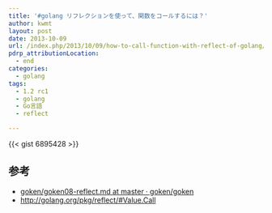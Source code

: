 ```yaml
---
title: '#golang リフレクションを使って、関数をコールするには？'
author: kwmt
layout: post
date: 2013-10-09
url: /index.php/2013/10/09/how-to-call-function-with-reflect-of-golang/
pdrp_attributionLocation:
  - end
categories:
  - golang
tags:
  - 1.2 rc1
  - golang
  - Go言語
  - reflect

---
```

{{< gist 6895428 >}}

## 参考

  * <a href="http://bit.ly/1fWdHYS" target="_blank" class="broken_link">goken/goken08-reflect.md at master · goken/goken</a>
  * <a href="http://golang.org/pkg/reflect/#Value.Call" target="_blank">http://golang.org/pkg/reflect/#Value.Call</a>